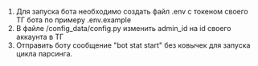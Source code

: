 1) Для запуска бота необходимо создать файл .env с токеном своего ТГ бота по примеру .env.example
2) В файле /config_data/config.py изменить admin_id на id своего аккаунта в ТГ
3) Отправить боту сообщение "bot stat start" без ковычек для запуска цикла парсинга.
